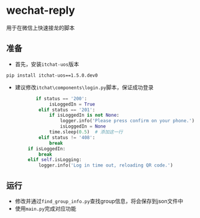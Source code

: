 # wechat-reply
用于在微信上快速接龙的脚本
## 准备

- 首先，安装`itchat-uos`版本

```shell
pip install itchat-uos==1.5.0.dev0
```

- 建议修改`itchat\components\login.py`脚本，保证成功登录

```python
           if status == '200':
                isLoggedIn = True
            elif status == '201':
                if isLoggedIn is not None:
                    logger.info('Please press confirm on your phone.')
                    isLoggedIn = None
                time.sleep(0.5)  # 添加这一行
            elif status != '408':
                break
        if isLoggedIn:
            break
        elif self.isLogging:
            logger.info('Log in time out, reloading QR code.')
```

## 运行

- 修改并通过`find_group_info.py`查找group信息，将会保存到json文件中
- 使用`main.py`完成对应功能